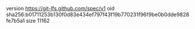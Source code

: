 version https://git-lfs.github.com/spec/v1
oid sha256:b01711253b130f0d83e434ef797f43f19b770231f96f9be0b0dde9828fe7b5a1
size 11162
